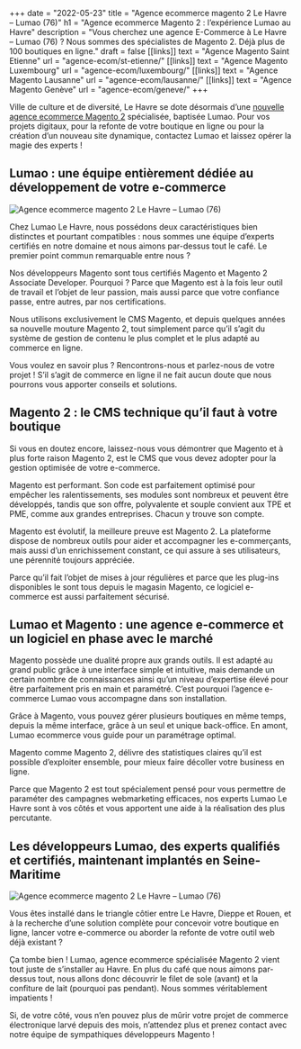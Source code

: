 +++
date = "2022-05-23"
title = "Agence ecommerce magento 2 Le Havre – Lumao (76)"
h1 = "Agence ecommerce Magento 2 : l’expérience Lumao au Havre"
description = "Vous cherchez une agence E-Commerce à Le Havre – Lumao (76) ? Nous sommes des spécialistes de Magento 2. Déjà plus de 100 boutiques en ligne."
draft = false
[[links]]
    text = "Agence Magento Saint Etienne"
    url = "agence-ecom/st-etienne/"
[[links]]
    text = "Agence Magento Luxembourg"
    url = "agence-ecom/luxembourg/"
[[links]]
    text = "Agence Magento Lausanne"
    url = "agence-ecom/lausanne/"
[[links]]
    text = "Agence Magento Genève"
    url = "agence-ecom/geneve/"
+++

Ville de culture et de diversité, Le Havre se dote désormais d’une [nouvelle agence ecommerce Magento 2](/agence-ecom/) spécialisée, baptisée Lumao. Pour vos projets digitaux, pour la refonte de votre boutique en ligne ou pour la création d’un nouveau site dynamique, contactez Lumao et laissez opérer la magie des experts !

## Lumao : une équipe entièrement dédiée au développement de votre e-commerce

<img class="animate zoomIn margin-auto" src="/images/ville/paint/le-havre/1.jpg" alt="Agence ecommerce magento 2 Le Havre – Lumao (76)" />

Chez Lumao Le Havre, nous possédons deux caractéristiques bien distinctes et pourtant compatibles : nous sommes une équipe d’experts certifiés en notre domaine et nous aimons par-dessus tout le café. Le premier point commun remarquable entre nous ?

Nos développeurs Magento sont tous certifiés Magento et Magento 2 Associate Developer. Pourquoi ? Parce que Magento est à la fois leur outil de travail et l’objet de leur passion, mais aussi parce que votre confiance passe, entre autres, par nos certifications.

Nous utilisons exclusivement le CMS Magento, et depuis quelques années sa nouvelle mouture Magento 2, tout simplement parce qu’il s’agit du système de gestion de contenu le plus complet et le plus adapté au commerce en ligne.

Vous voulez en savoir plus ? Rencontrons-nous et parlez-nous de votre projet ! S’il s’agit de commerce en ligne il ne fait aucun doute que nous pourrons vous apporter conseils et solutions.

## Magento 2 : le CMS technique qu’il faut à votre boutique

Si vous en doutez encore, laissez-nous vous démontrer que Magento et à plus forte raison Magento 2, est le CMS que vous devez adopter pour la gestion optimisée de votre e-commerce.

Magento est performant. Son code est parfaitement optimisé pour empêcher les ralentissements, ses modules sont nombreux et peuvent être développés, tandis que son offre, polyvalente et souple convient aux TPE et PME, comme aux grandes entreprises. Chacun y trouve son compte.

Magento est évolutif, la meilleure preuve est Magento 2. La plateforme dispose de nombreux outils pour aider et accompagner les e-commerçants, mais aussi d’un enrichissement constant, ce qui assure à ses utilisateurs, une pérennité toujours appréciée.

Parce qu’il fait l’objet de mises à jour régulières et parce que les plug-ins disponibles le sont tous depuis le magasin Magento, ce logiciel e-commerce est aussi parfaitement sécurisé.

## Lumao et Magento : une agence e-commerce et un logiciel en phase avec le marché

Magento possède une dualité propre aux grands outils. Il est adapté au grand public grâce à une interface simple et intuitive, mais demande un certain nombre de connaissances ainsi qu’un niveau d’expertise élevé pour être parfaitement pris en main et paramétré. C’est pourquoi l’agence e-commerce Lumao vous accompagne dans son installation.

Grâce à Magento, vous pouvez gérer plusieurs boutiques en même temps, depuis la même interface, grâce à un seul et unique back-office. En amont, Lumao ecommerce vous guide pour un paramétrage optimal.

Magento comme Magento 2, délivre des statistiques claires qu’il est possible d’exploiter ensemble, pour mieux faire décoller votre business en ligne.

Parce que Magento 2 est tout spécialement pensé pour vous permettre de paraméter des campagnes webmarketing efficaces, nos experts Lumao Le Havre sont à vos côtés et vous apportent une aide à la réalisation des plus percutante.

## Les développeurs Lumao, des experts qualifiés et certifiés, maintenant implantés en Seine-Maritime

<img class="animate zoomIn margin-auto" src="/images/ville/paint/le-havre/2.jpg" alt="Agence ecommerce magento 2 Le Havre – Lumao (76)" />

Vous êtes installé dans le triangle côtier entre Le Havre, Dieppe et Rouen, et à la recherche d’une solution complète pour concevoir votre boutique en ligne, lancer votre e-commerce ou aborder la refonte de votre outil web déjà existant ?

Ça tombe bien ! Lumao, agence ecommerce spécialisée Magento 2 vient tout juste de s’installer au Havre. En plus du café que nous aimons par-dessus tout, nous allons donc découvrir le filet de sole (avant) et la confiture de lait (pourquoi pas pendant). Nous sommes véritablement impatients !

Si, de votre côté, vous n’en pouvez plus de mûrir votre projet de commerce électronique larvé depuis des mois, n’attendez plus et prenez contact avec notre équipe de sympathiques développeurs Magento !
